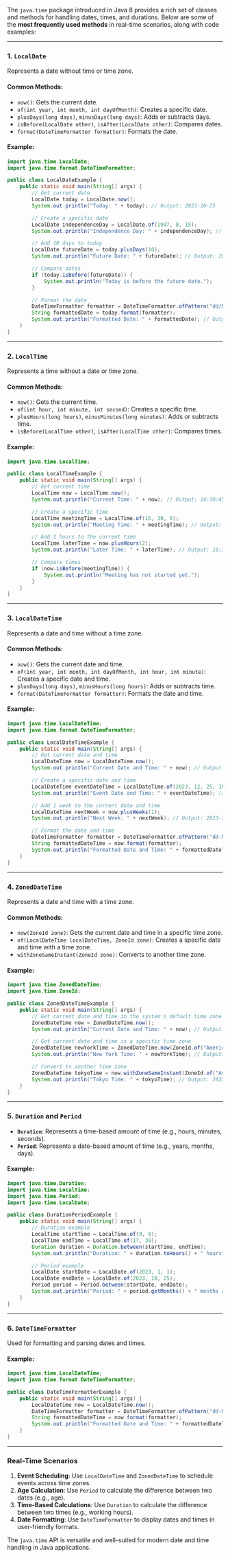 The `java.time` package introduced in Java 8 provides a rich set of classes and methods for handling dates, times, and durations. Below are some of the **most frequently used methods** in real-time scenarios, along with code examples:

---

### **1. `LocalDate`**
Represents a date without time or time zone.

#### Common Methods:
- `now()`: Gets the current date.
- `of(int year, int month, int dayOfMonth)`: Creates a specific date.
- `plusDays(long days)`, `minusDays(long days)`: Adds or subtracts days.
- `isBefore(LocalDate other)`, `isAfter(LocalDate other)`: Compares dates.
- `format(DateTimeFormatter formatter)`: Formats the date.

#### Example:
```java
import java.time.LocalDate;
import java.time.format.DateTimeFormatter;

public class LocalDateExample {
    public static void main(String[] args) {
        // Get current date
        LocalDate today = LocalDate.now();
        System.out.println("Today: " + today); // Output: 2023-10-25

        // Create a specific date
        LocalDate independenceDay = LocalDate.of(1947, 8, 15);
        System.out.println("Independence Day: " + independenceDay); // Output: 1947-08-15

        // Add 10 days to today
        LocalDate futureDate = today.plusDays(10);
        System.out.println("Future Date: " + futureDate); // Output: 2023-11-04

        // Compare dates
        if (today.isBefore(futureDate)) {
            System.out.println("Today is before the future date.");
        }

        // Format the date
        DateTimeFormatter formatter = DateTimeFormatter.ofPattern("dd/MM/yyyy");
        String formattedDate = today.format(formatter);
        System.out.println("Formatted Date: " + formattedDate); // Output: 25/10/2023
    }
}
```

---

### **2. `LocalTime`**
Represents a time without a date or time zone.

#### Common Methods:
- `now()`: Gets the current time.
- `of(int hour, int minute, int second)`: Creates a specific time.
- `plusHours(long hours)`, `minusMinutes(long minutes)`: Adds or subtracts time.
- `isBefore(LocalTime other)`, `isAfter(LocalTime other)`: Compares times.

#### Example:
```java
import java.time.LocalTime;

public class LocalTimeExample {
    public static void main(String[] args) {
        // Get current time
        LocalTime now = LocalTime.now();
        System.out.println("Current Time: " + now); // Output: 14:30:45.123

        // Create a specific time
        LocalTime meetingTime = LocalTime.of(15, 30, 0);
        System.out.println("Meeting Time: " + meetingTime); // Output: 15:30:00

        // Add 2 hours to the current time
        LocalTime laterTime = now.plusHours(2);
        System.out.println("Later Time: " + laterTime); // Output: 16:30:45.123

        // Compare times
        if (now.isBefore(meetingTime)) {
            System.out.println("Meeting has not started yet.");
        }
    }
}
```

---

### **3. `LocalDateTime`**
Represents a date and time without a time zone.

#### Common Methods:
- `now()`: Gets the current date and time.
- `of(int year, int month, int dayOfMonth, int hour, int minute)`: Creates a specific date and time.
- `plusDays(long days)`, `minusHours(long hours)`: Adds or subtracts time.
- `format(DateTimeFormatter formatter)`: Formats the date and time.

#### Example:
```java
import java.time.LocalDateTime;
import java.time.format.DateTimeFormatter;

public class LocalDateTimeExample {
    public static void main(String[] args) {
        // Get current date and time
        LocalDateTime now = LocalDateTime.now();
        System.out.println("Current Date and Time: " + now); // Output: 2023-10-25T14:30:45.123

        // Create a specific date and time
        LocalDateTime eventDateTime = LocalDateTime.of(2023, 12, 25, 18, 0);
        System.out.println("Event Date and Time: " + eventDateTime); // Output: 2023-12-25T18:00

        // Add 1 week to the current date and time
        LocalDateTime nextWeek = now.plusWeeks(1);
        System.out.println("Next Week: " + nextWeek); // Output: 2023-11-01T14:30:45.123

        // Format the date and time
        DateTimeFormatter formatter = DateTimeFormatter.ofPattern("dd-MM-yyyy HH:mm:ss");
        String formattedDateTime = now.format(formatter);
        System.out.println("Formatted Date and Time: " + formattedDateTime); // Output: 25-10-2023 14:30:45
    }
}
```

---

### **4. `ZonedDateTime`**
Represents a date and time with a time zone.

#### Common Methods:
- `now(ZoneId zone)`: Gets the current date and time in a specific time zone.
- `of(LocalDateTime localDateTime, ZoneId zone)`: Creates a specific date and time with a time zone.
- `withZoneSameInstant(ZoneId zone)`: Converts to another time zone.

#### Example:
```java
import java.time.ZonedDateTime;
import java.time.ZoneId;

public class ZonedDateTimeExample {
    public static void main(String[] args) {
        // Get current date and time in the system's default time zone
        ZonedDateTime now = ZonedDateTime.now();
        System.out.println("Current Date and Time: " + now); // Output: 2023-10-25T14:30:45.123+02:00[Europe/Paris]

        // Get current date and time in a specific time zone
        ZonedDateTime newYorkTime = ZonedDateTime.now(ZoneId.of("America/New_York"));
        System.out.println("New York Time: " + newYorkTime); // Output: 2023-10-25T08:30:45.123-04:00[America/New_York]

        // Convert to another time zone
        ZonedDateTime tokyoTime = now.withZoneSameInstant(ZoneId.of("Asia/Tokyo"));
        System.out.println("Tokyo Time: " + tokyoTime); // Output: 2023-10-25T21:30:45.123+09:00[Asia/Tokyo]
    }
}
```

---

### **5. `Duration` and `Period`**
- **`Duration`**: Represents a time-based amount of time (e.g., hours, minutes, seconds).
- **`Period`**: Represents a date-based amount of time (e.g., years, months, days).

#### Example:
```java
import java.time.Duration;
import java.time.LocalTime;
import java.time.Period;
import java.time.LocalDate;

public class DurationPeriodExample {
    public static void main(String[] args) {
        // Duration example
        LocalTime startTime = LocalTime.of(9, 0);
        LocalTime endTime = LocalTime.of(17, 30);
        Duration duration = Duration.between(startTime, endTime);
        System.out.println("Duration: " + duration.toHours() + " hours"); // Output: 8 hours

        // Period example
        LocalDate startDate = LocalDate.of(2023, 1, 1);
        LocalDate endDate = LocalDate.of(2023, 10, 25);
        Period period = Period.between(startDate, endDate);
        System.out.println("Period: " + period.getMonths() + " months and " + period.getDays() + " days"); // Output: 9 months and 24 days
    }
}
```

---

### **6. `DateTimeFormatter`**
Used for formatting and parsing dates and times.

#### Example:
```java
import java.time.LocalDateTime;
import java.time.format.DateTimeFormatter;

public class DateTimeFormatterExample {
    public static void main(String[] args) {
        LocalDateTime now = LocalDateTime.now();
        DateTimeFormatter formatter = DateTimeFormatter.ofPattern("dd-MM-yyyy HH:mm:ss");
        String formattedDateTime = now.format(formatter);
        System.out.println("Formatted Date and Time: " + formattedDateTime); // Output: 25-10-2023 14:30:45
    }
}
```

---

### **Real-Time Scenarios**
1. **Event Scheduling**: Use `LocalDateTime` and `ZonedDateTime` to schedule events across time zones.
2. **Age Calculation**: Use `Period` to calculate the difference between two dates (e.g., age).
3. **Time-Based Calculations**: Use `Duration` to calculate the difference between two times (e.g., working hours).
4. **Date Formatting**: Use `DateTimeFormatter` to display dates and times in user-friendly formats.

The `java.time` API is versatile and well-suited for modern date and time handling in Java applications.
